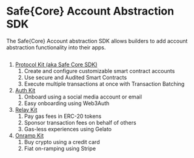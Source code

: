 # Safe{Core} Account Abstraction SDK

The Safe{Core} Account abstraction SDK allows builders to add account abstraction functionality into their apps.

<figure><img src="../../../.gitbook/assets/MAIN_CHIP_V3_00240.png" alt=""><figcaption></figcaption></figure>

1. [Protocol Kit (aka Safe Core SDK)](protocol-kit/)
   1. Create and configure customizable smart contract accounts
   2. Use secure and Audited Smart Contracts
   3. Execute multiple transactions at once with Transaction Batching
2. [Auth Kit](auth-kit/)
   1. Onboard using a social media account or email
   2. Easy onboarding using Web3Auth
3. [Relay Kit](relay-kit.md)
   1. Pay gas fees in ERC-20 tokens
   2. Sponsor transaction fees on behalf of others
   3. Gas-less experiences using Gelato
4. [Onramp Kit](onramp-kit.md)
   1. Buy crypto using a credit card
   2. Fiat on-ramping using Stripe
